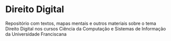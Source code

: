 # Direito Digital
Repositório com textos, mapas mentais e outros materiais sobre o tema Direito Digital nos cursos Ciência da Computação e Sistemas de Informação da Universidade Franciscana
